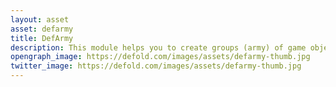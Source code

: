 ```yaml
---
layout: asset
asset: defarmy
title: DefArmy
description: This module helps you to create groups (army) of game objects (soldiers) and organize them in several different patterns or your customized pattern and manage moving and rotating game objects as a customizable group.
opengraph_image: https://defold.com/images/assets/defarmy-thumb.jpg
twitter_image: https://defold.com/images/assets/defarmy-thumb.jpg
---
```

